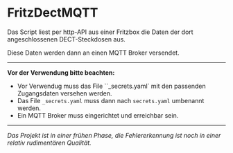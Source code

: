 # FritzDectMQTT
Das Script liest per http-API aus einer Fritzbox die Daten der dort angeschlossenen DECT-Steckdosen aus.

Diese Daten werden dann an einen MQTT Broker versendet.

---
**Vor der Verwendung bitte beachten:**
  * Vor Verwendug muss das File ``_secrets.yaml` mit den passenden Zugangsdaten versehen werden.
  * Das File ``_secrets.yaml`` muss dann nach ``secrets.yaml`` umbenannt werden.
  * Ein MQTT Broker muss eingerichtet und erreichbar sein.

---

*Das Projekt ist in einer frühen Phase, die Fehlererkennung ist noch in einer relativ rudimentären Qualität.*





